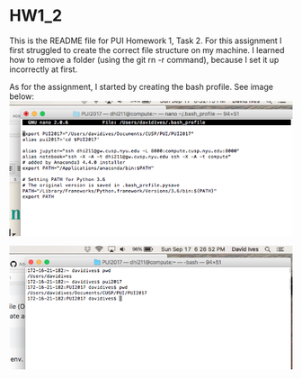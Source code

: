 # HW1_2
This is the README file for PUI Homework 1, Task 2.
For this assignment I first struggled to create the correct file structure on my machine. I learned how to remove a folder (using the git rn -r <name of folder> command), because I set it up incorrectly at first.
  
As for the assignment, I started by creating the bash profile. See image below:
![Alt text](SCREENSHOTS/SCREENSHOT_BASH.png)


![Alt text](SCREENSHOTS/SCREENSHOT_PUI2017.png)



